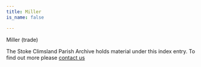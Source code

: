```yaml
---
title: Miller
is_name: false

---
```


Miller (trade)


The Stoke Climsland Parish Archive holds material under this index entry. To find out more please [contact us](/contact/)
